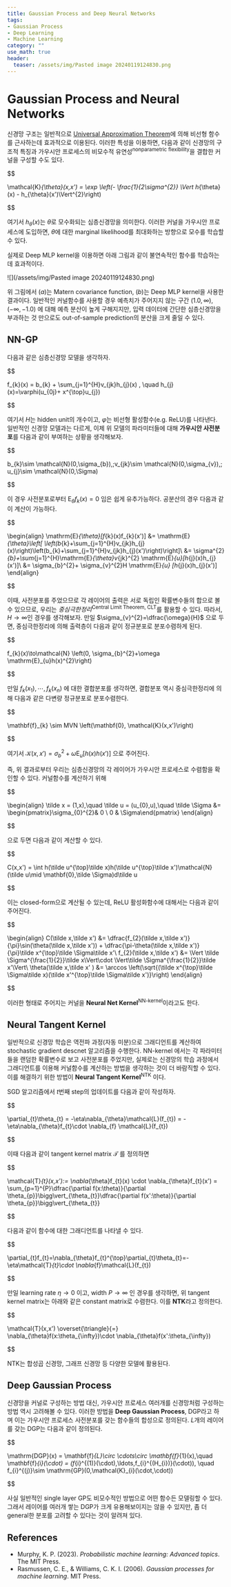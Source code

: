 ```yaml
---
title: Gaussian Process and Deep Neural Networks
tags: 
- Gaussian Process
- Deep Learning
- Machine Learning
category: ""
use_math: true
header: 
  teaser: /assets/img/Pasted image 20240119124830.png
---
```


# Gaussian Process and Neural Networks

신경망 구조는 일반적으로 [Universal Approximation Theorem](https://ddangchani.github.io/Universal-Approximation-Theorem)에 의해 비선형 함수를 근사하는데 효과적으로 이용된다. 이러한 특성을 이용하면, 다음과 같이 신경망의 구조적 특징과 가우시안 프로세스의 비모수적 유연성<sup>nonparametric flexibility</sup>을 결합한 커널을 구성할 수도 있다.


$$

\mathcal{K}_{\theta}(x,x') = \exp \left(- \frac{1}{2\sigma^{2}} \Vert h_{\theta}(x) - h_{\theta}(x')\Vert^{2}\right)


$$

여기서 $h_{\theta}(x)$는 $\theta$로 모수화되는 심층신경망을 의미한다. 이러한 커널을 가우시안 프로세스에 도입하면, $\theta$에 대한 marginal likelihood를 최대화하는 방향으로 모수를 학습할 수 있다.

실제로 Deep MLP kernel을 이용하면 아래 그림과 같이 불연속적인 함수를 학습하는데 효과적이다.

![](/assets/img/Pasted image 20240119124830.png)

위 그림에서 $(a)$는 Matern covariance function, $(b)$는 Deep MLP kernel을 사용한 결과이다. 일반적인 커널함수를 사용할 경우 예측치가 주어지지 않는 구간 $(1.0,\infty),(-\infty,-1.0)$ 에 대해 예측 분산이 높게 구해지지만, 입력 데이터에 간단한 심층신경망을 부과하는 것 만으로도 out-of-sample prediction의 분산을 크게 줄일 수 있다.

## NN-GP

다음과 같은 심층신경망 모델을 생각하자.


$$

f_{k}(x) = b_{k} + \sum_{j=1}^{H}v_{jk}h_{j}(x) , \quad h_{j}(x)=\varphi(u_{0j}+ x^{\top}u_{j})


$$

여기서 $H$는 hidden unit의 개수이고, $\varphi$는 비선형 활성함수(e.g. ReLU)를 나타낸다. 일반적인 신경망 모델과는 다르게, 이제 위 모델의 파라미터들에 대해 **가우시안 사전분포**를 다음과 같이 부여하는 상황을 생각해보자.


$$

b_{k}\sim \mathcal{N}(0,\sigma_{b}),\;v_{jk}\sim \mathcal{N}(0,\sigma_{v}),\; u_{j}\sim \mathcal{N}(0,\Sigma)


$$

이 경우 사전분포로부터 $\mathrm{E}_{\theta}f_{k}(x)=0$ 임은 쉽게 유추가능하다. 공분산의 경우 다음과 같이 계산이 가능하다.

$$

\begin{align}
\mathrm{E}_{\theta}[f_{k}(x)f_{k}(x')] &= \mathrm{E}_{\theta}\left[ \left(b_{k}+\sum_{j=1}^{H}v_{jk}h_{j}(x)\right)\left(b_{k}+\sum_{j=1}^{H}v_{jk}h_{j}(x')\right)\right]\\
&= \sigma^{2}_{b}+\sum_{j=1}^{H}\mathrm{E}_{\theta}v_{jk}^{2} \mathrm{E}_{u}[h_{j}(x)h_{j}(x')]\\
&= \sigma_{b}^{2}+ \sigma_{v}^{2}H \mathrm{E}_{u} [h_{j}(x)h_{j}(x')]
\end{align}


$$

이때, 사전분포를 주었으므로 각 레이어의 출력은 서로 독립인 확률변수들의 합으로 볼 수 있으므로, 우리는 *중심극한정리*<sup>Central Limit Theorem, CLT</sup>를 활용할 수 있다. 따라서, $H\to \infty$인 경우를 생각해보자. 만일 $\sigma_{v}^{2}=\dfrac{\omega}{H}$ 으로 두면, 중심극한정리에 의해 출력층이 다음과 같이 정규분포로 분포수렴하게 된다.


$$

f_{k}(x)\to\mathcal{N} \left(0, \sigma_{b}^{2}+\omega \mathrm{E}_{u}h(x)^{2}\right)


$$

만일 $f_{k}(x_{1}),\cdots,f_{k}(x_{n})$ 에 대한 결합분포를 생각하면, 결합분포 역시 중심극한정리에 의해 다음과 같은 다변량 정규분포로 분포수렴한다.


$$

\mathbf{f}_{k} \sim MVN \left(\mathbf{0}, \mathcal{K}(x,x')\right)


$$

여기서 $\mathcal{K}(x,x') = \sigma_{b}^{2}+ \omega \mathrm{E}_{u}[h(x)h(x')]$ 으로 주어진다.

즉, 위 결과로부터 우리는 심층신경망의 각 레이어가 가우시안 프로세스로 수렴함을 확인할 수 있다. 커널함수를 계산하기 위해


$$

\begin{align}
\tilde x = (1,x),\quad \tilde u = (u_{0},u),\quad \tilde \Sigma &= \begin{pmatrix}\sigma_{0}^{2}& 0 \\ 0 & \Sigma\end{pmatrix}
\end{align}


$$

으로 두면 다음과 같이 계산할 수 있다.


$$

C(x,x') = \int h(\tilde u^{\top}\tilde x)h(\tilde u^{\top}\tilde x')\mathcal{N}(\tilde u\mid \mathbf{0},\tilde \Sigma)d\tilde u


$$

이는 closed-form으로 계산될 수 있는데, ReLU 활성화함수에 대해서는 다음과 같이 주어진다.


$$

\begin{align}
C(\tilde x,\tilde x') &= \dfrac{f_{2}(\tilde x,\tilde x')}{\pi}\sin(\theta(\tilde x,\tilde x')) + \dfrac{\pi-\theta(\tilde x,\tilde x')}{\pi}\tilde x^{\top}\tilde \Sigma\tilde x'\\
f_{2}(\tilde x,\tilde x') &= \Vert \tilde \Sigma^{\frac{1}{2}}\tilde x\Vert\cdot \Vert\tilde \Sigma^{\frac{1}{2}}\tilde x'\Vert\\
\theta(\tilde x,\tilde x' ) &= \arccos \left(\sqrt{(\tilde x^{\top}\tilde \Sigma\tilde x)(\tilde x'^{\top}\tilde \Sigma\tilde x')}\right)
\end{align}


$$

이러한 형태로 주어지는 커널을 **Neural Net Kernel**<sup>NN-kernel</sup>이라고도 한다.


## Neural Tangent Kernel

일반적으로 신경망 학습은 역전파 과정(자동 미분)으로 그래디언트를 계산하여 stochastic gradient descnet 알고리즘을 수행한다. NN-kernel 에서는 각 파라미터들을 랜덤한 확률변수로 보고 사전분포를 주었지만, 실제로는 신경망의 학습 과정에서 그래디언트를 이용해 커널함수를 계산하는 방법을 생각하는 것이 더 바람직할 수 있다. 이를 해결하기 위한 방법이 **Neural Tangent Kernel**<sup>NTK</sup> 이다.

SGD 알고리즘에서 $t$번째 step의 업데이트를 다음과 같이 작성하자.


$$

\partial_{t}\theta_{t} = -\eta\nabla_{\theta}\mathcal{L}(f_{t}) = -\eta\nabla_{\theta}f_{t}\cdot \nabla_{f} \mathcal{L}(f_{t})


$$

이때 다음과 같이 tangent kernel matrix $\mathcal{T}$ 를 정의하면


$$

\mathcal{T}_{t}(x,x'):= \nabla_{\theta}f_{t}(x) \cdot \nabla_{\theta}f_{t}(x') = \sum_{p=1}^{P}\dfrac{\partial f(x:\theta)}{\partial \theta_{p}}\bigg\vert_{\theta_{t}}\dfrac{\partial f(x':\theta)}{\partial \theta_{p}}\bigg\vert_{\theta_{t}}


$$

다음과 같이 함수에 대한 그래디언트를 나타낼 수 있다.


$$

\partial_{t}f_{t}=\nabla_{\theta}f_{t}^{\top}\partial_{t}\theta_{t}=-\eta\mathcal{T}_{t}\cdot \nabla_{f}\mathcal{L}(f_{t})


$$

만일 learning rate $\eta\to 0$ 이고, width $P\to\infty$ 인 경우를 생각하면, 위 tangent kernel matrix는 아래와 같은 constant matrix로 수렴한다. 이를 **NTK**라고 정의한다.


$$

\mathcal{T}(x,x') \overset{\triangle}{=} \nabla_{\theta}f(x:\theta_{\infty})\cdot \nabla_{\theta}f(x':\theta_{\infty})


$$

NTK는 합성곱 신경망, 그래프 신경망 등 다양한 모델에 활용된다.

## Deep Gaussian Process

신경망을 커널로 구성하는 방법 대신, 가우시안 프로세스 여러개를 신경망처럼 구성하는 방법 역시 고려해볼 수 있다. 이러한 방법을 **Deep Gaussian Process**, DGP라고 하며 이는 가우시안 프로세스 사전분포를 갖는 함수들의 합성으로 정의된다. $L$개의 레이어를 갖는 DGP는 다음과 같이 정의된다.

$$

\mathrm{DGP}(x) = \mathbf{f}_{L}\circ \cdots\circ \mathbf{f}_{1}(x),\quad \mathbf{f}_{i}(\cdot) = (f_{i}^{(1)}(\cdot),\ldots,f_{i}^{(H_{i})}(\cdot)), \quad f_{i}^{(j)}\sim \mathrm{GP}(0,\mathcal{K}_{i}(\cdot,\cdot))


$$

사실 일반적인 single layer GP도 비모수적인 방법으로 어떤 함수든 모델링할 수 있다. 그래서 레이어를 여러개 쌓는 DGP가 크게 유용해보이지는 않을 수 있지만, 좀 더 general한 분포를 고려할 수 있다는 것이 알려져 있다.

## References

- Murphy, K. P. (2023). _Probabilistic machine learning: Advanced topics_. The MIT Press.
- Rasmussen, C. E., & Williams, C. K. I. (2006). _Gaussian processes for machine learning_. MIT Press.